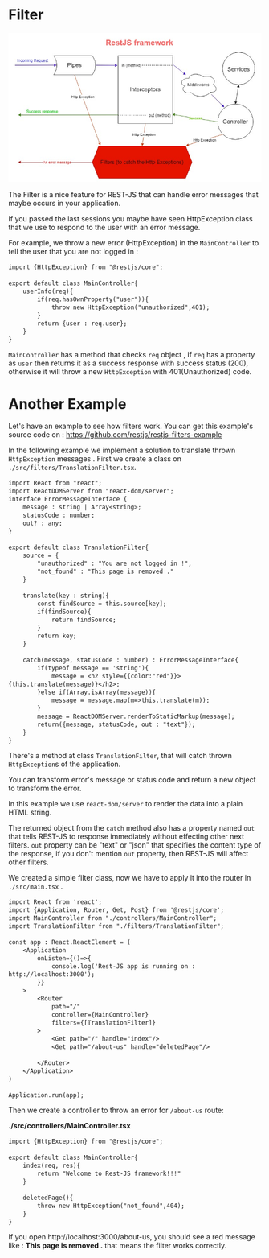 # Filter

<img src="/images/RestJS-framework-filters.jpg"/>

The Filter is a nice feature for REST-JS that can handle error messages that maybe occurs in your application.

If you passed the last sessions you maybe have seen HttpException class that we use to respond to the user with an error message.

For example, we throw a new error (HttpException) in the `MainController` to tell the user that you are not logged in :

```
import {HttpException} from "@restjs/core";

export default class MainController{
    userInfo(req){
        if(req.hasOwnProperty("user")){
            throw new HttpException("unauthorized",401);
        }
        return {user : req.user};
    }
}
```  
`MainController` has a method that checks `req` object , if `req` has a property as `user` then returns it as a success response with success status (200), otherwise it will throw a new `HttpException` with 401(Unauthorized) code.

# Another Example
Let's have an example to see how filters work.
You can get this example's source code on : https://github.com/restjs/restjs-filters-example

In the following example we implement a solution to translate thrown `HttpException` messages .
First we create a class on `./src/filters/TranslationFilter.tsx`.
```
import React from "react";
import ReactDOMServer from "react-dom/server";
interface ErrorMessageInterface {
    message : string | Array<string>;
    statusCode : number;
    out? : any;
}

export default class TranslationFilter{
    source = {
        "unauthorized" : "You are not logged in !",
        "not_found" : "This page is removed ."
    }

    translate(key : string){
        const findSource = this.source[key];
        if(findSource){
            return findSource;
        }
        return key;
    }

    catch(message, statusCode : number) : ErrorMessageInterface{
        if(typeof message == 'string'){
            message = <h2 style={{color:"red"}}>{this.translate(message)}</h2>;
        }else if(Array.isArray(message)){
            message = message.map(m=>this.translate(m));
        }
        message = ReactDOMServer.renderToStaticMarkup(message);
        return({message, statusCode, out : "text"});
    }
}

```
There's a method at class `TranslationFilter`, that will catch thrown `HttpException`s of the application.

You can transform error's message or status code and return a new object to transform the error.

In this example we use `react-dom/server` to render the data into a plain HTML string.

The returned object from the `catch` method also has a property named `out` that tells REST-JS to response immediately without effecting other next filters.
`out` property can be "text" or "json" that specifies the content type of the response, if you don't mention `out` property, then REST-JS will affect other filters.

We created a simple filter class, now we have to apply it into the router in `./src/main.tsx` .
```
import React from 'react';
import {Application, Router, Get, Post} from '@restjs/core';
import MainController from "./controllers/MainController";
import TranslationFilter from "./filters/TranslationFilter";

const app : React.ReactElement = (
    <Application
        onListen={()=>{
            console.log('Rest-JS app is running on : http://localhost:3000');
        }}
    >
        <Router
            path="/"
            controller={MainController}
            filters={[TranslationFilter]}
        >
            <Get path="/" handle="index"/>
            <Get path="/about-us" handle="deletedPage"/>

        </Router>
    </Application>
)

Application.run(app);
```

Then we create a controller to throw an error for `/about-us` route:

**./src/controllers/MainController.tsx**

```
import {HttpException} from "@restjs/core";

export default class MainController{
    index(req, res){
        return "Welcome to Rest-JS framework!!!"
    }

    deletedPage(){
        throw new HttpException("not_found",404);
    }
}
```

If you open http://localhost:3000/about-us, you should see a red message like : **This page is removed .** that means the filter works correctly.


